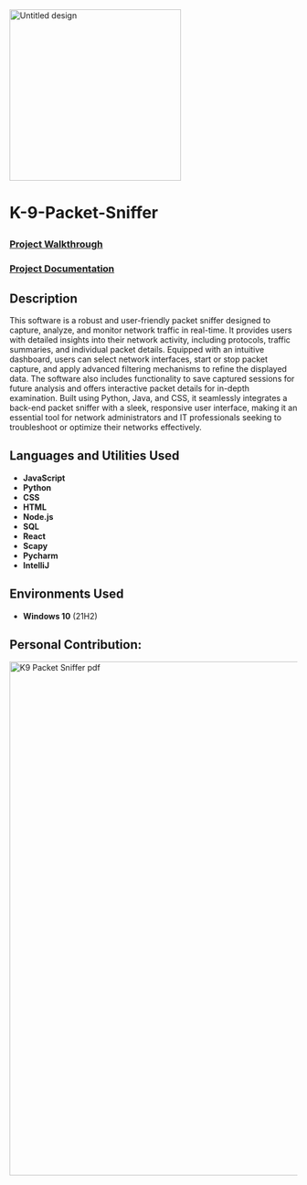 <img src="https://github.com/user-attachments/assets/1292ea2d-e9ca-4b47-b175-3f6c2c1d778b" alt="Untitled design" width="300"/>

<h1>

  K-9-Packet-Sniffer     


</h1>


 ### [Project Walkthrough](https://drive.google.com/file/d/1Cs7fr3yHBhuHSaADkqvDeAPCq8rt4sFS/view?usp=sharing)
  ### [Project Documentation](https://drive.google.com/file/d/14ypuzSIN7EM_9Ra9f3fohY6UMxS9ZB-b/view?usp=sharing)

<h2>Description</h2>
This software is a robust and user-friendly packet sniffer designed to capture, analyze, and monitor network traffic in real-time. It provides users with detailed insights into their network activity, including protocols, traffic summaries, and individual packet details. Equipped with an intuitive dashboard, users can select network interfaces, start or stop packet capture, and apply advanced filtering mechanisms to refine the displayed data. The software also includes functionality to save captured sessions for future analysis and offers interactive packet details for in-depth examination. Built using Python, Java, and CSS, it seamlessly integrates a back-end packet sniffer with a sleek, responsive user interface, making it an essential tool for network administrators and IT professionals seeking to troubleshoot or optimize their networks effectively.

<br />


<h2>Languages and Utilities Used</h2>

- <b>JavaScript</b> 
- <b>Python</b>
- <b>CSS</b> 
- <b>HTML</b>
- <b>Node.js</b> 
- <b>SQL</b>
- <b>React</b>
- <b>Scapy</b> 
- <b>Pycharm</b>
- <b>IntelliJ</b> 

<h2>Environments Used </h2>

- <b>Windows 10</b> (21H2)

<h2>Personal Contribution:</h2>




<img src="https://github.com/user-attachments/assets/8d7f20ab-fb90-4a80-b2f1-b9f4a4043c6a" alt="K9 Packet Sniffer pdf" width="900">



<!--
 ```diff
- text in red
+ text in green
! text in orange
# text in gray
@@ text in purple (and bold)@@
```
--!>
